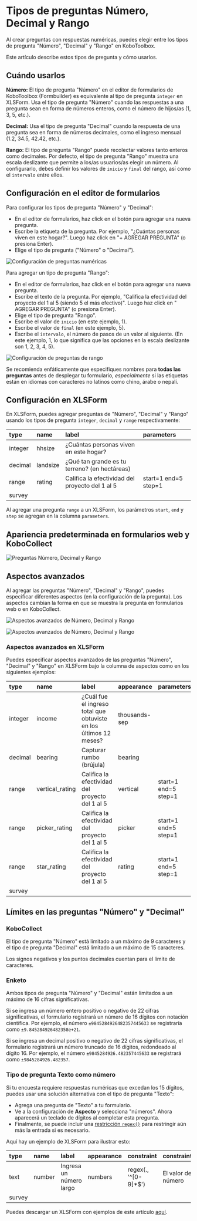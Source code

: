 # Tipos de preguntas Número, Decimal y Rango

Al crear preguntas con respuestas numéricas, puedes elegir entre los tipos de pregunta "Número", "Decimal" y "Rango" en KoboToolbox.

Este artículo describe estos tipos de pregunta y cómo usarlos.

## Cuándo usarlos

**Número:** El tipo de pregunta "Número" en el editor de formularios de KoboToolbox (Formbuilder) es equivalente al tipo de pregunta `integer` en XLSForm. Usa el tipo de pregunta "Número" cuando las respuestas a una pregunta sean en forma de números enteros, como el número de hijos/as (1, 3, 5, etc.).

**Decimal:** Usa el tipo de pregunta "Decimal" cuando la respuesta de una pregunta sea en forma de números decimales, como el ingreso mensual (1.2, 34.5, 42.42, etc.).

**Rango:** El tipo de pregunta "Rango" puede recolectar valores tanto enteros como decimales. Por defecto, el tipo de pregunta "Rango" muestra una escala deslizante que permite a los/as usuarios/as elegir un número. Al configurarlo, debes definir los valores de `inicio` y `final` del rango, así como el `intervalo` entre ellos.

## Configuración en el editor de formularios

Para configurar los tipos de pregunta "Número" y "Decimal":

- En el editor de formularios, haz click en el botón <i class="k-icon k-icon-plus"></i> para agregar una nueva pregunta.
- Escribe la etiqueta de la pregunta. Por ejemplo, "¿Cuántas personas viven en este hogar?". Luego haz click en "+ AGREGAR PREGUNTA" (o presiona Enter).
- Elige el tipo de pregunta ("Número" o "Decimal").

![Configuración de preguntas numéricas](/images/number_decimal_range/setup_number_question.gif)

Para agregar un tipo de pregunta "Rango":

- En el editor de formularios, haz click en el botón <i class="k-icon k-icon-plus"></i> para agregar una nueva pregunta.
- Escribe el texto de la pregunta. Por ejemplo, "Califica la efectividad del proyecto del 1 al 5 (siendo 5 el más efectivo)". Luego haz click en "<i class="k-icon k-icon-plus"></i> AGREGAR PREGUNTA" (o presiona Enter).
- Elige el tipo de pregunta "Rango".
- Escribe el valor de `inicio` (en este ejemplo, 1).
- Escribe el valor de `final` (en este ejemplo, 5).
- Escribe el `intervalo`, el número de pasos de un valor al siguiente. (En este ejemplo, 1, lo que significa que las opciones en la escala deslizante son 1, 2, 3, 4, 5).

![Configuración de preguntas de rango](/images/number_decimal_range/setup_range_question.gif)

<p class="note">
  Se recomienda enfáticamente que especifiques nombres para
  <strong>todas las preguntas</strong> antes de desplegar tu formulario,
  <em>especialmente</em> si las etiquetas están en idiomas con caracteres no latinos como
  chino, árabe o nepalí.
</p>

## Configuración en XLSForm

En XLSForm, puedes agregar preguntas de "Número", "Decimal" y "Rango" usando los tipos de pregunta `integer`, `decimal` y `range` respectivamente:

| type    | name     | label                                             | parameters           |
| :------ | :------- | :------------------------------------------------ | :------------------- |
| integer | hhsize   | ¿Cuántas personas viven en este hogar?            |                      |
| decimal | landsize | ¿Qué tan grande es tu terreno? (en hectáreas)     |                      |
| range   | rating   | Califica la efectividad del proyecto del 1 al 5   | start=1 end=5 step=1 |
| survey  |

<p class="note">
  Al agregar una pregunta <code>range</code> a un XLSForm, los
  parámetros <code>start</code>, <code>end</code> y <code>step</code> se
  agregan en la columna <code>parameters</code>.
</p>

## Apariencia predeterminada en formularios web y KoboCollect

![Preguntas Número, Decimal y Rango](/images/number_decimal_range/number_decimal_range_default.png)

## Aspectos avanzados

Al agregar las preguntas "Número", "Decimal" y "Rango", puedes especificar diferentes aspectos (en la configuración de la pregunta). Los aspectos cambian la forma en que se muestra la pregunta en formularios web o en KoboCollect.

![Aspectos avanzados de Número, Decimal y Rango](/images/number_decimal_range/number_decimal_range_advanced_appearance.png)

![Aspectos avanzados de Número, Decimal y Rango](/images/number_decimal_range/number_decimal_range_advanced.png)

### Aspectos avanzados en XLSForm

Puedes especificar aspectos avanzados de las preguntas "Número", "Decimal" y "Rango" en XLSForm bajo la columna de aspectos como en los siguientes ejemplos:

| type    | name            | label                                                    | appearance    | parameters           |
| :------ | :-------------- | :------------------------------------------------------- | :------------ | :------------------- |
| integer | income          | ¿Cuál fue el ingreso total que obtuviste en los últimos 12 meses? | thousands-sep |                      |
| decimal | bearing         | Capturar rumbo (brújula)                                 | bearing       |                      |
| range   | vertical_rating | Califica la efectividad del proyecto del 1 al 5          | vertical      | start=1 end=5 step=1 |
| range   | picker_rating   | Califica la efectividad del proyecto del 1 al 5          | picker        | start=1 end=5 step=1 |
| range   | star_rating     | Califica la efectividad del proyecto del 1 al 5          | rating        | start=1 end=5 step=1 |
| survey  |

## Límites en las preguntas "Número" y "Decimal"

### KoboCollect

El tipo de pregunta "Número" está limitado a un máximo de 9 caracteres y el tipo de pregunta "Decimal" está limitado a un máximo de 15 caracteres.

<p class="note">
  Los signos negativos y los puntos decimales cuentan para el límite de caracteres.
</p>

### Enketo

Ambos tipos de pregunta "Número" y "Decimal" están limitados a un máximo de 16 cifras significativas.

Si se ingresa un número entero positivo o negativo de 22 cifras significativas, el formulario registrará un número de 16 dígitos con notación científica. Por ejemplo, el número `±9845284926482357445633` se registraría como `±9.845284926482358e+21`.

Si se ingresa un decimal positivo o negativo de 22 cifras significativas, el formulario registrará un número truncado de 16 dígitos, redondeado al dígito 16. Por ejemplo, el número `±9845284926.482357445633` se registrará como `±9845284926.482357`.

### Tipo de pregunta Texto como número

Si tu encuesta requiere respuestas numéricas que excedan los 15 dígitos, puedes usar una solución alternativa con el tipo de pregunta "Texto":

- Agrega una pregunta de "Texto" a tu formulario.
- Ve a la configuración de **Aspecto** y selecciona "números". Ahora aparecerá un teclado de dígitos al completar esta pregunta.
- Finalmente, se puede incluir una [restricción `regex()`](restrict_responses.md) para restringir aún más la entrada si es necesario.

Aquí hay un ejemplo de XLSForm para ilustrar esto:

| type    | name    | label                | appearance  | constraint             | constraint_message      |
| :------ | :------ | :------------------- | :---------- | :--------------------- | :---------------------- |
| text    | number  | Ingresa un número largo  | numbers     | regex(., '^[0-9]\*$')  | El valor debe ser un número  |
| survey  |

<p class="note">
  Puedes descargar un XLSForm con ejemplos de este artículo
  <a
    download
    class="reference"
    href="./_static/files/number_decimal_range/number_decimal_range_question_types.xlsx"
    >aquí</a
  >.
</p>